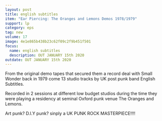 ```yaml
---
layout: post
title: english subtitles 
item: "Ear Piercing: The Oranges and Lemons Demos 1978/1979"
support: lp
category: eps
tag: new 
volume: 17
image: 4e1e865b438b23c62f09c2f9b451f501
focus:
  name: english subtitles
  description: OUT JANUARY 15th 2020
outdate: OUT JANUARY 15th 2020
---
```


From the original demo tapes that secured them a record deal with Small Wonder back in 1979 come 13 studio tracks by UK post punk band English Subtitles.

Recorded in 2 sessions at different low budget studios during the time they were playing a residency at seminal Oxford punk venue The Oranges and Lemons.

Art punk? D.I.Y punk? sinply a UK PUNK ROCK MASTERPIECE!!!!
